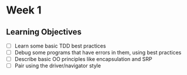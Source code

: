 # Week 1

## Learning Objectives

- [ ] Learn some basic TDD best practices
- [ ] Debug some programs that have errors in them, using best practices
- [ ] Describe basic OO principles like encapsulation and SRP
- [ ] Pair using the driver/navigator style